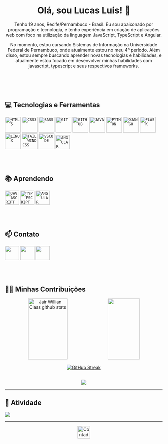 <header>
    <h1>Olá, sou Lucas Luis! 👋</h1>
     
  
Tenho 19 anos, Recife/Pernambuco - Brasil. Eu sou apaixonado por programação e tecnologia, e tenho experiência em criação de aplicações web com foco na utilização da linguagem JavaScript, TypeScript e Angular.

No momento, estou cursando Sistemas de Informação na Universidade Federal de Pernambuco, onde atualmente estou no meu 4º período. Além disso, estou sempre buscando aprender novas tecnologias e habilidades, e atualmente estou focado em desenvolver minhas habilidades com javascript, typescript e seus respectivos frameworks.
</header>

<br>

## 💻 Tecnologias e Ferramentas

<div>
    <code><img width="50px" src="https://cdn.jsdelivr.net/gh/devicons/devicon/icons/html5/html5-original-wordmark.svg" title = "HTML5"/></code>
    <code><img width="50px" src="https://cdn.jsdelivr.net/gh/devicons/devicon/icons/css3/css3-original-wordmark.svg" title = "CSS3"/></code>
    <code><img width="50px" src="https://cdn.jsdelivr.net/gh/devicons/devicon/icons/sass/sass-original.svg" title = "SASS"/></code>
    <code><img width="50px" src="https://cdn.jsdelivr.net/gh/devicons/devicon/icons/git/git-original.svg" title = "GIT"/></code>
    <code><img width="50px" src="https://cdn.jsdelivr.net/gh/devicons/devicon/icons/github/github-original.svg" title = "GITHUB"/></code>
    <code><img width="50px" src="https://cdn.jsdelivr.net/gh/devicons/devicon/icons/java/java-original.svg" title = "JAVA"/></code>
    <code><img width="50px" src="https://cdn.jsdelivr.net/gh/devicons/devicon/icons/python/python-original.svg" title = "PYTHON"/></code>
    <code><img width="50px" src="https://cdn.jsdelivr.net/gh/devicons/devicon/icons/django/django-plain.svg" title = "DJANGO"/></code>
    <code><img width="50px" src="https://cdn.jsdelivr.net/gh/devicons/devicon/icons/flask/flask-original.svg" title = "FLASK"/></code>
    <code><img width="50px" src="https://cdn.jsdelivr.net/gh/devicons/devicon/icons/linux/linux-original.svg" title = "LINUX"/></code>
    <code><img width="50px" src="https://cdn.jsdelivr.net/gh/devicons/devicon/icons/tailwindcss/tailwindcss-original.svg" title = "TAILWINDCSS"/></code>
     <code><img width="50px" src="https://cdn.jsdelivr.net/gh/devicons/devicon/icons/vscode/vscode-original.svg" title = "VSCODE"/></code>
     <code><img width="45px" src="https://cdn.jsdelivr.net/gh/devicons/devicon/icons/angular/angular-original.svg" title = "ANGULAR"/></code>
</div>


<br><br>



## 📚 Aprendendo

<div>
    <code><img width="45px" src="https://cdn.jsdelivr.net/gh/devicons/devicon/icons/javascript/javascript-original.svg" title = "JAVASCRIPT"/></code>
    <code><img width="45px" src="https://cdn.jsdelivr.net/gh/devicons/devicon/icons/typescript/typescript-original.svg" title = "TYPESCRIPT"/></code>
    <code><img width="45px" src="https://cdn.jsdelivr.net/gh/devicons/devicon/icons/angular/angular-original.svg" title = "ANGULAR"/></code>
    
</div>

<br><br>

## 📫 Contato

<div>
    <a href="https://www.linkedin.com/in/lucasluis-dev/" target="_blank"><img width="45px" src="https://cdn.jsdelivr.net/gh/devicons/devicon/icons/linkedin/linkedin-original.svg" /></a>
    <a href="https://www.instagram.com/lucas_lu1s.dev/" target="_blank"><img width="45px" src="https://cdn.discordapp.com/attachments/965066624556232737/1107145163396100146/instagram.png" /></a>
    <a href="mailto:lucasluisouza@gmail.com" target="_blank"><img width="45px" src="https://cdn.discordapp.com/attachments/965066624556232737/1107145569044009051/gmail.png" /></a>
</div>

<br><br>

## 👨‍💻 Minhas Contribuições 

<p align="center">
  <img width="50%" height="195px"  src="https://github-readme-stats.vercel.app/api?username=LucasLuis-Dev&show_icons=true&theme=dark&include_all_commits=true&count_private=true" alt="Jair Willian Class github stats"/> 
  <img width="45%" height="195px"src="https://github-readme-stats.vercel.app/api/top-langs/?username=LucasLuis-Dev&layout=compact&langs_count=7&theme=dark&card_width=400"/>

    
<br>
    
  <div align="center">
      
 <a href="https://git.io/streak-stats">
 <img src="https://github-readme-streak-stats.herokuapp.com?user=LucasLuis-Dev&theme=dark&locale=pt_BR&date_format=M%20j%5B%2C%20Y%5D&card_width=600" alt="GitHub Streak" />
 </a>
<br/><br/>
</div>
    
<p align="center">
  <img src="https://github-profile-trophy.vercel.app/?username=LucasLuis-Dev&theme=dracula&row=2&no-bg=true&column=3&margin-w=15&margin-h=15" />
</p>
<hr/>


## 🎯 Atividade 

<img align="center" src="https://github-readme-activity-graph.vercel.app/graph?username=LucasLuis-Dev&theme=tokyo-night&hide_border=true&show_icons=true&custom_title=Grafico%20de%20Contribuição" />

<hr/>


<div align="center">
  <img src="https://visitor-badge.feriirawann.repl.co/?username=LucasLuis-Dev&repo=JairClass&style=for-the-badge&label=Visitantes&logo=OpenTelemetry&color=527BBF&contentType=svg" alt="Contador de Visitas do Perfil no Github do JairClass" height="40px" />
</div><br><br>

<div>
     <!--![snake gif](https://github.com/LucasLuis-Dev/LucasLuis-Dev/blob/output/github-contribution-grid-snake.svg)-->
</div>
